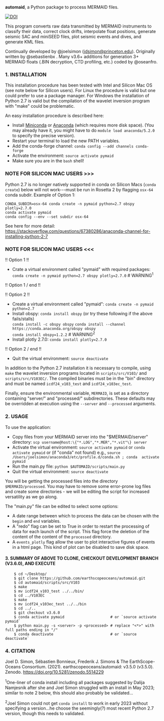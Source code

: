 __automaid__, a Python package to process MERMAID files.

[![DOI](https://zenodo.org/badge/DOI/10.5281/zenodo.5057096.svg)](https://doi.org/10.5281/zenodo.5057096)

This program converts raw data transmitted by MERMAID instruments to classify
their data, correct clock drifts, interpolate float positions, generate seismic
SAC and miniSEED files, plot seismic events and dives, and generate KML files.

Continually developed by @joelsimon (jdsimon@princeton.edu).  Originally written
by @sebastienbx .  Many v3.6+ additions for generation 3+ MERMAID floats (.BIN
decryption, CTD profiling, etc.) coded by @oseanfro.

### 1. INSTALLATION

This installation procedure has been tested with Intel and Silicon Mac OS (see
note below for Silicon users). For Linux the procedure is valid but one could
prefer to use a package manager.  For Windows the installation of Python 2.7 is
valid but the compilation of the wavelet inversion program with "make" could be
problematic.

An easy installation procedure is described here:

* Install [Miniconda](https://conda.io/miniconda.html) or
  [Anaconda](https://www.anaconda.com/download/) (which requires more
  disk space). (You may already have it, you might have to do `module
  load anaconda/5.2.0` to specify the precise version).
* Restart your terminal to load the new PATH variables.
* Add the conda-forge channel:
  `conda config --add channels conda-forge`
* Activate the environment:
  `source activate pymaid`
* Make sure you are in the `bash` shell!

### NOTE FOR SILICON MAC USERS >>>

Python 2.7 is no longer natively supported in conda on Silicon Macs (`conda
create`) below will not work---must be run in Rosetta 2 by flagging `osx-64`
conda subdir. Example of Option 1:

`CONDA_SUBDIR=osx-64 conda create -n pymaid python=2.7 obspy plotly=2.7.0`<br>
`conda activate pymaid`<br>
`conda config --env --set subdir osx-64`<br>

See here for more detail:
https://stackoverflow.com/questions/67380286/anaconda-channel-for-installing-python-2-7

### NOTE FOR SILICON MAC USERS <<<

!! Option 1 !!
* Crate a virtual environment called "pymaid" with required packages:<br>
  `conda create -n pymaid python=2.7 obspy plotly=2.7.0` # WARNING<sup>1</sup><br>

!! Option 1 / end !!

!! Option 2 !!
* Create a virtual environment called "pymaid":
  `conda create -n pymaid python=2.7`
* Install obspy:
  `conda install obspy`
  (or try these following if the above fails/stalls)<br>
  `conda install -c obspy obspy`
  `conda install --channel https://conda.anaconda.org/obspy obspy`<br>
  `conda install obspy=1.2.2` # WARNING<sup>2</sup>
* Install plotly 2.7.0:
  `conda install plotly=2.7.0`

!! Option 2 / end !!

* Quit the virtual environment:
  `source deactivate`

In addition to the Python 2.7 installation it is necessary to compile,
using `make` the wavelet inversion programs located in
`scripts/src/V103/` and `scripts/src/V103EC/`. The compiled binaries
must be in the "bin" directory and must be named `icdf24_v103_test` and
`icdf24_v103ec_test`.

Finally, ensure the environmental variable, `MERMAID`, is set as a directory
containing "server/" and "processed/" subdirectories.  These defaults may be
overridden at execution using the `--server` and `--processed` arguments.

### 2. USAGE

To use the application:

* Copy files from your MERMAID server into the "$MERMAID/server" directory:
  `scp username@host:\{"*.LOG","*.MER","*.vit"\} server`
* Activate the virtual environment:
  `source activate pymaid` or `conda activate pymaid` or (if "conda" not found)
  e.g., `source /Users/joelsimon/anaconda3/etc/profile.d/conda.sh ; conda  activate pymaid`
* Run the main.py file:
  `python $AUTOMAID/scripts/main.py`
* Quit the virtual environment:
  `source deactivate`

You will be getting the processed files into the directory `$MERMAID/processed`.
You may have to remove some error-prone log files and create some directories -
we will be editing the script for increased versatility as we go along.

The "main.py" file can be edited to select some options:

* A date range between which to process the data can be chosen with
the `begin` and `end` variables.
* A "redo" flag can be set to True in order to restart the processing
of data for each launch of the script. This flag force the deletion
of the content of the content of the `processed` directory.
* A `events_plotly` flag allow the user to plot interactive figures
of events in a html page. This kind of plot can be disabled to save
disk space.

#### 3. SUMMARY OF ABOVE TO CLONE, CHECKOUT DEVELOPMENT BRANCH (V3.6.0), AND EXECUTE
```
    $ cd ~/Desktop/
    $ git clone https://github.com/earthscopeoceans/automaid.git
    $ cd automaid/scripts/src/V103
    $ make
    $ mv icdf24_v103_test ../../bin/
    $ cd ../V103EC
    $ make
    $ mv icdf24_v103ec_test ../../bin
    $ cd ../..
    $ git checkout v3.6.0
    $ conda activate pymaid                     # or `source activate pymaid`
    $ python main.py -s <server> -p <processed> # replace "<*>" with full paths ending in "/"
    $ conda deactivate                          # or `source deactivate`
```

### 4. CITATION

Joel D. Simon, Sébastien Bonnieux, Frederik J. Simons & The EarthScope-Oceans
Consortium. (2021). earthscopeoceans/automaid: v3.5.0
(v3.5.0). Zenodo. https://doi.org/10.5281/zenodo.5514229

<sup>1</sup>One-liner of conda install including all packages suggested by
Dalija Namjesnik after she and Joel Simon struggled with an install in May 2023;
similar to note 2 below, this should also probably be validated...

<sup>2</sup>Joel Simon could not get `conda install` to work in early 2023
without specifying a version...he choose the seemingly(?) most recent Python 2.7
version, though this needs to validated.
